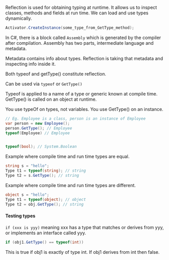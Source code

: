 Reflection is used for obtaining typing at runtime.
It allows us to inspect classes, methods and fields at run time.
We can load and use types dynamically.
```csharp
Activator.CreateInstance(some_type_from_GetType_method);
```



In C#, there is a block called `Assembly` which is generated by the compiler after compilation. Assembly has two parts, intermediate language and metadata.

Metadata contains info about types. Reflection is taking that metadata and inspecting info inside it.

Both typeof and getType() constitute reflection.


Can be used via `typeof` or `GetType()`

Typeof is applied to a name of a type or generic known at compile time.
GetType() is called on an object at runtime.

You use typeOf on types, not variables.
You use GetType() on an instance.

```csharp
// Eg. Employee is a class, person is an instance of Employee
var person = new Employee();
person.GetType(); // Employee
typeof(Employee) // Employee


typeof(bool); // System.Boolean

```


Example where compile time and run time types are equal.
```csharp
string s = "hello";
Type t1 = typeof(string); // string
Type t2 = s.GetType(); // string
```

Example where compile time and run time types are different.
```csharp
object s = "hello";
Type t1 = typeof(object); // object
Type t2 = obj.GetType(); // string
```

#### Testing types
`if (xxx is yyy)`
meaning xxx has a type that matches or derives from yyy, or implements an interface called yyy.

```csharp
if (obj1.GetType() == typeof(int))
```
This is true if obj1 is exactly of type int. If obj1 derives from int then false.